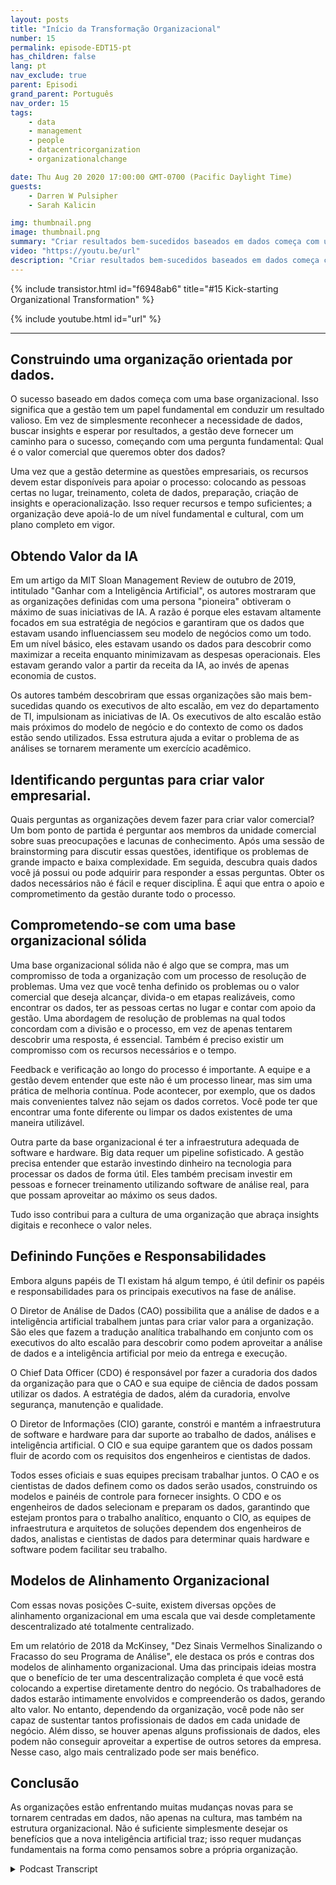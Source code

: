 ```yaml
---
layout: posts
title: "Início da Transformação Organizacional"
number: 15
permalink: episode-EDT15-pt
has_children: false
lang: pt
nav_exclude: true
parent: Episodi
grand_parent: Português
nav_order: 15
tags:
    - data
    - management
    - people
    - datacentricorganization
    - organizationalchange

date: Thu Aug 20 2020 17:00:00 GMT-0700 (Pacific Daylight Time)
guests:
    - Darren W Pulsipher
    - Sarah Kalicin

img: thumbnail.png
image: thumbnail.png
summary: "Criar resultados bem-sucedidos baseados em dados começa com uma sólida base organizacional. Darren e sua convidada Sarah Kalicin, Cientista de Dados Líder do Grupo de Centro de Dados Intel, discutem os aspectos-chave dessa mudança fundamental."
video: "https://youtu.be/url"
description: "Criar resultados bem-sucedidos baseados em dados começa com uma sólida base organizacional. Darren e sua convidada Sarah Kalicin, Cientista de Dados Líder do Grupo de Centro de Dados Intel, discutem os aspectos-chave dessa mudança fundamental."
---
```


<div>
{% include transistor.html id="f6948ab6" title="#15 Kick-starting Organizational Transformation" %}

{% include youtube.html id="url" %}
</div>

---

## Construindo uma organização orientada por dados.

O sucesso baseado em dados começa com uma base organizacional. Isso significa que a gestão tem um papel fundamental em conduzir um resultado valioso. Em vez de simplesmente reconhecer a necessidade de dados, buscar insights e esperar por resultados, a gestão deve fornecer um caminho para o sucesso, começando com uma pergunta fundamental: Qual é o valor comercial que queremos obter dos dados?

Uma vez que a gestão determine as questões empresariais, os recursos devem estar disponíveis para apoiar o processo: colocando as pessoas certas no lugar, treinamento, coleta de dados, preparação, criação de insights e operacionalização. Isso requer recursos e tempo suficientes; a organização deve apoiá-lo de um nível fundamental e cultural, com um plano completo em vigor.

## Obtendo Valor da IA

Em um artigo da MIT Sloan Management Review de outubro de 2019, intitulado "Ganhar com a Inteligência Artificial", os autores mostraram que as organizações definidas com uma persona "pioneira" obtiveram o máximo de suas iniciativas de IA. A razão é porque eles estavam altamente focados em sua estratégia de negócios e garantiram que os dados que estavam usando influenciassem seu modelo de negócios como um todo. Em um nível básico, eles estavam usando os dados para descobrir como maximizar a receita enquanto minimizavam as despesas operacionais. Eles estavam gerando valor a partir da receita da IA, ao invés de apenas economia de custos.

Os autores também descobriram que essas organizações são mais bem-sucedidas quando os executivos de alto escalão, em vez do departamento de TI, impulsionam as iniciativas de IA. Os executivos de alto escalão estão mais próximos do modelo de negócio e do contexto de como os dados estão sendo utilizados. Essa estrutura ajuda a evitar o problema de as análises se tornarem meramente um exercício acadêmico.

## Identificando perguntas para criar valor empresarial.

Quais perguntas as organizações devem fazer para criar valor comercial? Um bom ponto de partida é perguntar aos membros da unidade comercial sobre suas preocupações e lacunas de conhecimento. Após uma sessão de brainstorming para discutir essas questões, identifique os problemas de grande impacto e baixa complexidade. Em seguida, descubra quais dados você já possui ou pode adquirir para responder a essas perguntas. Obter os dados necessários não é fácil e requer disciplina. É aqui que entra o apoio e comprometimento da gestão durante todo o processo.

## Comprometendo-se com uma base organizacional sólida

Uma base organizacional sólida não é algo que se compra, mas um compromisso de toda a organização com um processo de resolução de problemas. Uma vez que você tenha definido os problemas ou o valor comercial que deseja alcançar, divida-o em etapas realizáveis, como encontrar os dados, ter as pessoas certas no lugar e contar com apoio da gestão. Uma abordagem de resolução de problemas na qual todos concordam com a divisão e o processo, em vez de apenas tentarem descobrir uma resposta, é essencial. Também é preciso existir um compromisso com os recursos necessários e o tempo.

Feedback e verificação ao longo do processo é importante. A equipe e a gestão devem entender que este não é um processo linear, mas sim uma prática de melhoria contínua. Pode acontecer, por exemplo, que os dados mais convenientes talvez não sejam os dados corretos. Você pode ter que encontrar uma fonte diferente ou limpar os dados existentes de uma maneira utilizável.

Outra parte da base organizacional é ter a infraestrutura adequada de software e hardware. Big data requer um pipeline sofisticado. A gestão precisa entender que estarão investindo dinheiro na tecnologia para processar os dados de forma útil. Eles também precisam investir em pessoas e fornecer treinamento utilizando software de análise real, para que possam aproveitar ao máximo os seus dados.

Tudo isso contribui para a cultura de uma organização que abraça insights digitais e reconhece o valor neles.

## Definindo Funções e Responsabilidades

Embora alguns papéis de TI existam há algum tempo, é útil definir os papéis e responsabilidades para os principais executivos na fase de análise.

O Diretor de Análise de Dados (CAO) possibilita que a análise de dados e a inteligência artificial trabalhem juntas para criar valor para a organização. São eles que fazem a tradução analítica trabalhando em conjunto com os executivos do alto escalão para descobrir como podem aproveitar a análise de dados e a inteligência artificial por meio da entrega e execução.

O Chief Data Officer (CDO) é responsável por fazer a curadoria dos dados da organização para que o CAO e sua equipe de ciência de dados possam utilizar os dados. A estratégia de dados, além da curadoria, envolve segurança, manutenção e qualidade.

O Diretor de Informações (CIO) garante, constrói e mantém a infraestrutura de software e hardware para dar suporte ao trabalho de dados, análises e inteligência artificial. O CIO e sua equipe garantem que os dados possam fluir de acordo com os requisitos dos engenheiros e cientistas de dados.

Todos esses oficiais e suas equipes precisam trabalhar juntos. O CAO e os cientistas de dados definem como os dados serão usados, construindo os modelos e painéis de controle para fornecer insights. O CDO e os engenheiros de dados selecionam e preparam os dados, garantindo que estejam prontos para o trabalho analítico, enquanto o CIO, as equipes de infraestrutura e arquitetos de soluções dependem dos engenheiros de dados, analistas e cientistas de dados para determinar quais hardware e software podem facilitar seu trabalho.

## Modelos de Alinhamento Organizacional

Com essas novas posições C-suite, existem diversas opções de alinhamento organizacional em uma escala que vai desde completamente descentralizado até totalmente centralizado.

Em um relatório de 2018 da McKinsey, "Dez Sinais Vermelhos Sinalizando o Fracasso do seu Programa de Análise", ele destaca os prós e contras dos modelos de alinhamento organizacional. Uma das principais ideias mostra que o benefício de ter uma descentralização completa é que você está colocando a expertise diretamente dentro do negócio. Os trabalhadores de dados estarão intimamente envolvidos e compreenderão os dados, gerando alto valor. No entanto, dependendo da organização, você pode não ser capaz de sustentar tantos profissionais de dados em cada unidade de negócio. Além disso, se houver apenas alguns profissionais de dados, eles podem não conseguir aproveitar a expertise de outros setores da empresa. Nesse caso, algo mais centralizado pode ser mais benéfico.

## Conclusão

As organizações estão enfrentando muitas mudanças novas para se tornarem centradas em dados, não apenas na cultura, mas também na estrutura organizacional. Não é suficiente simplesmente desejar os benefícios que a nova inteligência artificial traz; isso requer mudanças fundamentais na forma como pensamos sobre a própria organização.



<details>
<summary> Podcast Transcript </summary>

<p></p>

</details>
